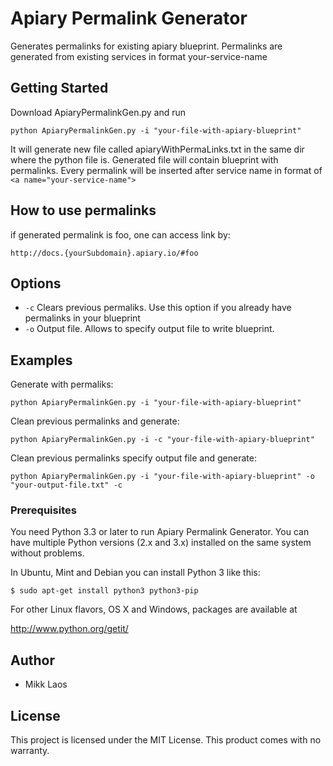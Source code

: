 # Apiary Permalink Generator

Generates permalinks for existing apiary blueprint. Permalinks are generated from existing services in format your-service-name

## Getting Started

Download ApiaryPermalinkGen.py and run

```
python ApiaryPermalinkGen.py -i "your-file-with-apiary-blueprint"
```

It will generate new file called apiaryWithPermaLinks.txt in the same dir where the python file is. Generated file will contain blueprint with permalinks. Every permalink will be inserted after service name in format of `<a name="your-service-name">`

## How to use permalinks
if generated permalink is foo, one can access link by:
```
http://docs.{yourSubdomain}.apiary.io/#foo
```

## Options
- `-c` Clears previous permaliks. Use this option if you already have permalinks in your blueprint
- `-o` Output file. Allows to specify output file to write blueprint.

## Examples
Generate  with permaliks:
```
python ApiaryPermalinkGen.py -i "your-file-with-apiary-blueprint"
```
Clean previous permalinks and generate:
```
python ApiaryPermalinkGen.py -i -c "your-file-with-apiary-blueprint"
```
Clean previous permalinks specify output file and generate:
```
python ApiaryPermalinkGen.py -i "your-file-with-apiary-blueprint" -o "your-output-file.txt" -c
```


### Prerequisites

You need Python 3.3 or later to run Apiary Permalink Generator.  You can have multiple Python
versions (2.x and 3.x) installed on the same system without problems.

In Ubuntu, Mint and Debian you can install Python 3 like this:

    $ sudo apt-get install python3 python3-pip

For other Linux flavors, OS X and Windows, packages are available at

  http://www.python.org/getit/

## Author
* Mikk Laos

## License

This project is licensed under the MIT License. This product comes with no warranty.
